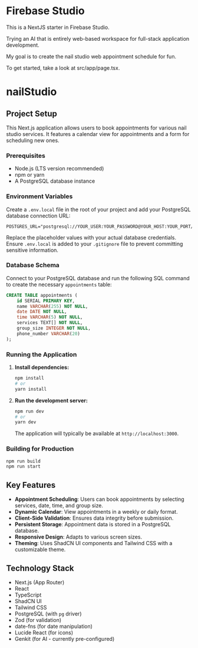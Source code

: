 # Firebase Studio

This is a NextJS starter in Firebase Studio.

Trying an AI that is entirely web-based workspace for full-stack application development.

My goal is to create the nail studio web appointment schedule for fun.

To get started, take a look at src/app/page.tsx.
# nailStudio

## Project Setup

This Next.js application allows users to book appointments for various nail studio services. It features a calendar view for appointments and a form for scheduling new ones.

### Prerequisites

*   Node.js (LTS version recommended)
*   npm or yarn
*   A PostgreSQL database instance

### Environment Variables

Create a `.env.local` file in the root of your project and add your PostgreSQL database connection URL:

```
POSTGRES_URL="postgresql://YOUR_USER:YOUR_PASSWORD@YOUR_HOST:YOUR_PORT/YOUR_DATABASE"
```

Replace the placeholder values with your actual database credentials. Ensure `.env.local` is added to your `.gitignore` file to prevent committing sensitive information.

### Database Schema

Connect to your PostgreSQL database and run the following SQL command to create the necessary `appointments` table:

```sql
CREATE TABLE appointments (
    id SERIAL PRIMARY KEY,
    name VARCHAR(255) NOT NULL,
    date DATE NOT NULL,
    time VARCHAR(5) NOT NULL,
    services TEXT[] NOT NULL,
    group_size INTEGER NOT NULL,
    phone_number VARCHAR(20)
);
```

### Running the Application

1.  **Install dependencies:**
    ```bash
    npm install
    # or
    yarn install
    ```

2.  **Run the development server:**
    ```bash
    npm run dev
    # or
    yarn dev
    ```
    The application will typically be available at `http://localhost:3000`.

### Building for Production

```bash
npm run build
npm run start
```

## Key Features

*   **Appointment Scheduling**: Users can book appointments by selecting services, date, time, and group size.
*   **Dynamic Calendar**: View appointments in a weekly or daily format.
*   **Client-Side Validation**: Ensures data integrity before submission.
*   **Persistent Storage**: Appointment data is stored in a PostgreSQL database.
*   **Responsive Design**: Adapts to various screen sizes.
*   **Theming**: Uses ShadCN UI components and Tailwind CSS with a customizable theme.

## Technology Stack

*   Next.js (App Router)
*   React
*   TypeScript
*   ShadCN UI
*   Tailwind CSS
*   PostgreSQL (with `pg` driver)
*   Zod (for validation)
*   date-fns (for date manipulation)
*   Lucide React (for icons)
*   Genkit (for AI - currently pre-configured)
